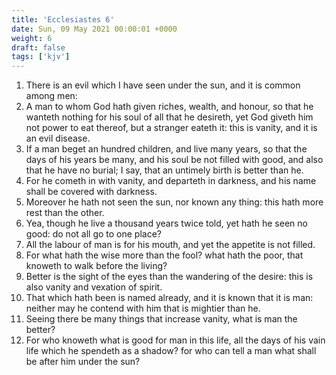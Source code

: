 ```yaml
---
title: 'Ecclesiastes 6'
date: Sun, 09 May 2021 00:00:01 +0000
weight: 6
draft: false
tags: ['kjv'] 
---
```


1. There is an evil which I have seen under the sun, and it is common among men:
2. A man to whom God hath given riches, wealth, and honour, so that he wanteth nothing for his soul of all that he desireth, yet God giveth him not power to eat thereof, but a stranger eateth it: this is vanity, and it is an evil disease.
3. If a man beget an hundred children, and live many years, so that the days of his years be many, and his soul be not filled with good, and also that he have no burial; I say, that an untimely birth is better than he.
4. For he cometh in with vanity, and departeth in darkness, and his name shall be covered with darkness.
5. Moreover he hath not seen the sun, nor known any thing: this hath more rest than the other.
6. Yea, though he live a thousand years twice told, yet hath he seen no good: do not all go to one place?
7. All the labour of man is for his mouth, and yet the appetite is not filled.
8. For what hath the wise more than the fool? what hath the poor, that knoweth to walk before the living?
9. Better is the sight of the eyes than the wandering of the desire: this is also vanity and vexation of spirit.
10. That which hath been is named already, and it is known that it is man: neither may he contend with him that is mightier than he.
11. Seeing there be many things that increase vanity, what is man the better?
12. For who knoweth what is good for man in this life, all the days of his vain life which he spendeth as a shadow? for who can tell a man what shall be after him under the sun?

